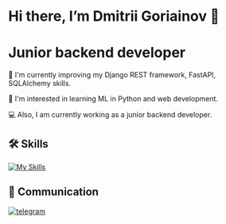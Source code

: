 # Hi there, I’m Dmitrii Goriainov 👋
# Junior backend developer

🧠 I'm currently improving my Django REST framework, FastAPI, SQLAlchemy skills.

📖 I'm interested in learning ML in Python and web development.

💻 Also, I am currently working as a junior backend developer.

## 🛠 Skills
[![My Skills](https://skillicons.dev/icons?i=py,vscode,github,postgres,postman,docker,django,fastapi)](https://skillicons.dev)


## 🔗 Communication
[![telegram](https://s.iimg.su/s/25/EnckdrqjfKQKGPMj6km1iXkGbU3MOuY2ZX6imjBF.jpg)](https://t.me/eXistenZ7)
